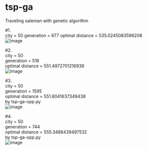 # tsp-ga
Traveling saleman with genetic algorithm

#1.  
  city = 50
  generation = 677
  optimal distance = 535.0245083596208  
  ![image](https://github.com/wildlywasp/tsp-ga/blob/master/figure/city50.551.4972701216939.png)


#2.  
  city = 50  
  generation = 516  
  optimal distance = 551.4972701216939  
  ![image](https://github.com/wildlywasp/tsp-ga/blob/master/figure/city50.551.4972701216939.png)
  
  
  #3.  
  city = 50  
  generation = 1595  
  optimal distance = 551.8041637349438  
  by tsp-ga-opp.py  
  ![image](https://github.com/wildlywasp/tsp-ga/blob/master/figure/city50.551.8041637349438.png)
  
  
  #4.  
  city = 50  
  generation = 744  
  optimal distance = 555.3488439497532  
  by tsp-ga-opp.py  
  ![image](https://github.com/wildlywasp/tsp-ga/blob/master/figure/city50.555.3488439497532.png)
